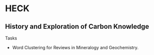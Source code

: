 # HECK

## History and Exploration of Carbon Knowledge

Tasks 
- Word Clustering for Reviews in Mineralogy and Geochemistry. 
